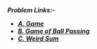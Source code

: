 ***Problem Links:-***

- [***A. Game***](https://codeforces.com/contest/1649/problem/A)
- [***B. Game of Ball Passing***](https://codeforces.com/contest/1649/problem/B)
- [***C. Weird Sum***](https://codeforces.com/contest/1649/problem/C)